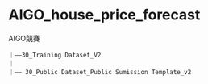 # AIGO_house_price_forecast
AIGO競賽
```
｜——30_Training Dataset_V2
｜
｜—— 30_Public Dataset_Public Sumission Template_v2
```
